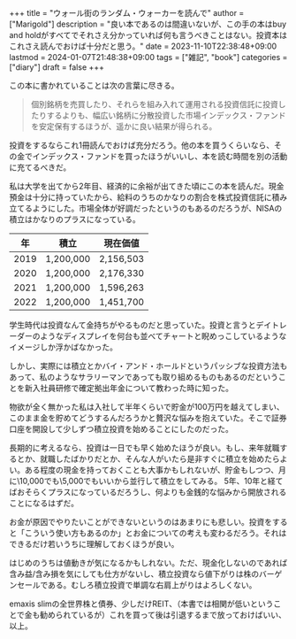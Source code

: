 +++
title = "ウォール街のランダム・ウォーカーを読んで"
author = ["Marigold"]
description = "良い本であるのは間違いないが、この手の本はbuy and holdがすべてでそれさえ分かっていれば何も言うべきことはない。投資本はこれさえ読んでおけば十分だと思う。"
date = 2023-11-10T22:38:48+09:00
lastmod = 2024-01-07T21:48:38+09:00
tags = ["雑記", "book"]
categories = ["diary"]
draft = false
+++

この本に書かれていることは次の言葉に尽きる。

> 個別銘柄を売買したり、それらを組み入れて運用される投資信託に投資したりするよりも、幅広い銘柄に分散投資した市場インデックス・ファンドを安定保有するほうが、遥かに良い結果が得られる。

投資をするならこれ1冊読んでおけば充分だろう。他の本を買うくらいなら、その金でインデックス・ファンドを買ったほうがいいし、本を読む時間を別の活動に充てるべきだ。

私は大学を出てから2年目、経済的に余裕が出てきた頃にこの本を読んだ。現金預金は十分に持っていたから、給料のうちのかなりの割合を株式投資信託に積み立てるようにした。市場全体が好調だったというのもあるのだろうが、NISAの積立はかなりのプラスになっている。

| 年   | 積立      | 現在価値  |
|-----|---------|-------|
| 2019 | 1,200,000 | 2,156,503 |
| 2020 | 1,200,000 | 2,176,330 |
| 2021 | 1,200,000 | 1,596,263 |
| 2022 | 1,200,000 | 1,451,700 |

学生時代は投資なんて金持ちがやるものだと思っていた。投資と言うとデイトレーダーのようなディスプレイを何台も並べてチャートと睨めっこしているようなイメージしか浮かばなかった。

しかし、実際には積立とかバイ・アンド・ホールドというパッシブな投資方法もあって、私のようなサラリーマンであっても取り組めるものもあるのだということを新入社員研修で確定拠出年金について教わった時に知った。

物欲が全く無かった私は入社して半年くらいで貯金が100万円を越えてしまい、このまま金を貯めてどうするんだろうかと贅沢な悩みを抱えていた。そこで証券口座を開設して少しずつ積立投資を始めることにしたのだった。

長期的に考えるなら、投資は一日でも早く始めたほうが良い。もし、来年就職するとか、就職したばかりだとか、そんな人がいたら是非すぐに積立を始めたらよい。ある程度の現金を持っておくことも大事かもしれないが、貯金もしつつ、月に\\10,000でも\\5,000でもいいから並行して積立をしてみる。
5年、10年と経てばおそらくプラスになっているだろうし、何よりも金銭的な悩みから開放されることになるはずだ。

お金が原因でやりたいことができないというのはあまりにも悲しい。投資をすると「こういう使い方もあるのか」とお金についての考えも変わるだろう。それはできるだけ若いうちに理解しておくほうが良い。

はじめのうちは値動きが気になるかもしれない。ただ、現金化しないのであれば含み益/含み損を気にしても仕方がないし、積立投資なら値下がりは株のバーゲンセールである。むしろ積立投資で単調な右肩上がりはよろしくない。

emaxis slimの全世界株と債券、少しだけREIT、（本書では相関が低いということで金も勧められているが）これを買って後は引退するまで放っておけばいい、以上。
